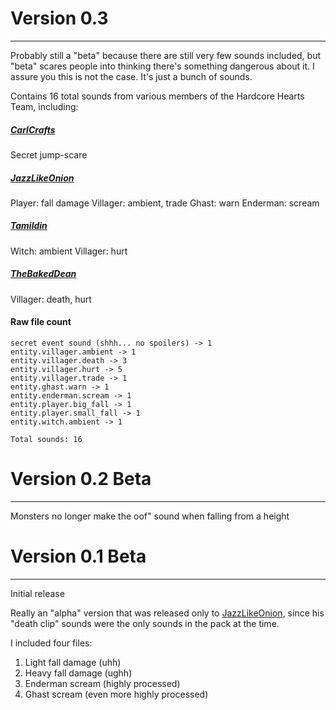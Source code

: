 # Version 0.3
---
Probably still a "beta" because there are still very few sounds included, but "beta" scares people into thinking there's something dangerous about it.  I assure you this is not the case.  It's just a bunch of sounds.

Contains 16 total sounds from various members of the Hardcore Hearts Team, including:
##### [CarlCrafts](https://www.twitch.tv/carlcrafts)
Secret jump-scare
##### [JazzLikeOnion](https://www.twitch.tv/jazzlikeonion)
Player: fall damage
Villager: ambient, trade
Ghast: warn
Enderman: scream
##### [Tamildin](https://www.twitch.tv/tamildin)
Witch: ambient
Villager: hurt
##### [TheBakedDean](https://www.twitch.tv/thebakeddean)
Villager: death, hurt

#### Raw file count
```
secret event sound (shhh... no spoilers) -> 1  
entity.villager.ambient -> 1  
entity.villager.death -> 3  
entity.villager.hurt -> 5  
entity.villager.trade -> 1  
entity.ghast.warn -> 1  
entity.enderman.scream -> 1  
entity.player.big_fall -> 1  
entity.player.small_fall -> 1  
entity.witch.ambient -> 1

Total sounds: 16
```

# Version 0.2 Beta
---
Monsters no longer make the oof" sound when falling from a height

# Version 0.1 Beta
---
Initial release

Really an "alpha" version that was released only to [JazzLikeOnion](https://www.twitch.tv/jazzlikeonion), since his "death clip" sounds were the only sounds in the pack at the time.

I included four files:

1. Light fall damage (uhh)
2. Heavy fall damage (ughh)
3. Enderman scream (highly processed)
4. Ghast scream (even more highly processed)